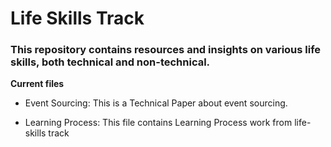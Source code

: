 # Life Skills Track
### This repository contains resources and insights on various life skills, both technical and non-technical.

**Current files**

- Event Sourcing: This is a Technical Paper about event sourcing.

- Learning Process: This file contains Learning Process work from life-skills track

